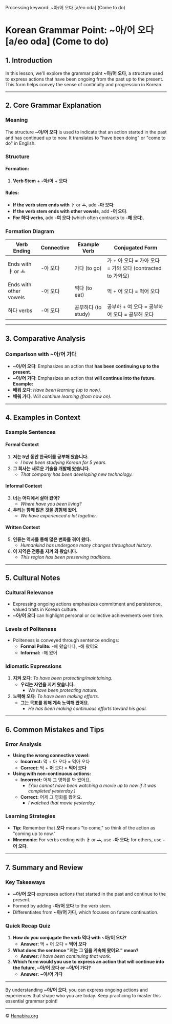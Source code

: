 Processing keyword: ~아/어 오다 [a/eo oda] (Come to do)
# Korean Grammar Point: ~아/어 오다 [a/eo oda] (Come to do)

## 1. Introduction
In this lesson, we'll explore the grammar point **~아/어 오다**, a structure used to express actions that have been ongoing from the past up to the present. This form helps convey the sense of continuity and progression in Korean.

---
## 2. Core Grammar Explanation
### Meaning
The structure **~아/어 오다** is used to indicate that an action started in the past and has continued up to now. It translates to "have been doing" or "come to do" in English.
### Structure
#### Formation:
1. **Verb Stem** + **-아/어** + **오다**
#### Rules:
- **If the verb stem ends with** **ㅏ** or **ㅗ**, add **-아 오다**.
- **If the verb stem ends with other vowels**, add **-어 오다**.
- **For 하다 verbs**, add **-여 오다** (which often contracts to **-해 오다**).
### Formation Diagram
| Verb Ending                | Connective | Example Verb | Conjugated Form     |
|----------------------------|------------|--------------|---------------------|
| Ends with **ㅏ** or **ㅗ**       | -아 오다    | 가다 (to go)  | 가 + 아 오다 = 가아 오다 = 가와 오다 (contracted to 가와요) |
| Ends with other vowels     | -어 오다    | 먹다 (to eat) | 먹 + 어 오다 = 먹어 오다   |
| 하다 verbs                 | -여 오다    | 공부하다 (to study) | 공부하 + 여 오다 = 공부하여 오다 = 공부해 오다 |
---
## 3. Comparative Analysis
### Comparison with **~아/어 가다**
- **~아/어 오다**: Emphasizes an action that **has been continuing up to the present**.
- **~아/어 가다**: Emphasizes an action that **will continue into the future**.
**Example:**
- **배워 오다**: *Have been learning (up to now).*
- **배워 가다**: *Will continue learning (from now on).*
---
## 4. Examples in Context
### Example Sentences
#### Formal Context
1. **저는 5년 동안 한국어를 공부해 왔습니다.**
   - *I have been studying Korean for 5 years.*
2. **그 회사는 새로운 기술을 개발해 왔습니다.**
   - *That company has been developing new technology.*
#### Informal Context
3. **너는 어디에서 살아 왔어?**
   - *Where have you been living?*
4. **우리는 함께 많은 것을 경험해 왔어.**
   - *We have experienced a lot together.*
#### Written Context
5. **인류는 역사를 통해 많은 변화를 겪어 왔다.**
   - *Humankind has undergone many changes throughout history.*
6. **이 지역은 전통을 지켜 와 왔습니다.**
   - *This region has been preserving traditions.*
---
## 5. Cultural Notes
### Cultural Relevance
- Expressing ongoing actions emphasizes commitment and persistence, valued traits in Korean culture.
- **~아/어 오다** can highlight personal or collective achievements over time.
### Levels of Politeness
- Politeness is conveyed through sentence endings:
  - **Formal Polite:** -해 왔습니다, -해 왔어요
  - **Informal:** -해 왔어
### Idiomatic Expressions
1. **지켜 오다**: *To have been protecting/maintaining.*
   - **우리는 자연을 지켜 왔습니다.**
     - *We have been protecting nature.*
2. **노력해 오다**: *To have been making efforts.*
   - **그는 목표를 위해 계속 노력해 왔어요.**
     - *He has been making continuous efforts toward his goal.*
---
## 6. Common Mistakes and Tips
### Error Analysis
- **Using the wrong connective vowel:**
  - **Incorrect:** 먹 + 아 오다 = 먹아 오다
  - **Correct:** 먹 + **어** 오다 = **먹어 오다**
- **Using with non-continuous actions:**
  - **Incorrect:** 어제 그 영화를 봐 왔어요.
    - *(You cannot have been watching a movie up to now if it was completed yesterday.)*
  - **Correct:** 어제 그 영화를 봤어요.
    - *I watched that movie yesterday.*
### Learning Strategies
- **Tip:** Remember that **오다** means "to come," so think of the action as "coming up to now."
- **Mnemonic:** For verbs ending with **ㅏ** or **ㅗ**, use **-아 오다**; for others, use **-어 오다**.
---
## 7. Summary and Review
### Key Takeaways
- **~아/어 오다** expresses actions that started in the past and continue to the present.
- Formed by adding **-아/어 오다** to the verb stem.
- Differentiates from **~아/어 가다**, which focuses on future continuation.
### Quick Recap Quiz
1. **How do you conjugate the verb 먹다 with ~아/어 오다?**
   - **Answer:** 먹 + 어 오다 = **먹어 오다**
2. **What does the sentence "저는 그 일을 계속해 왔어요." mean?**
   - **Answer:** *I have been continuing that work.*
3. **Which form would you use to express an action that will continue into the future, ~아/어 오다 or ~아/어 가다?**
   - **Answer:** **~아/어 가다**
---
By understanding **~아/어 오다**, you can express ongoing actions and experiences that shape who you are today. Keep practicing to master this essential grammar point!

---
© [Hanabira.org](https://hanabira.org)
